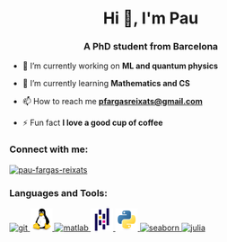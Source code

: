 <h1 align="center">Hi 👋, I'm Pau</h1>
<h3 align="center">A PhD student from Barcelona</h3>

- 🔭 I’m currently working on **ML and quantum physics**

- 🌱 I’m currently learning **Mathematics and CS**

- 📫 How to reach me **pfargasreixats@gmail.com**

- ⚡ Fun fact **I love a good cup of coffee**

<h3 align="left">Connect with me:</h3>
<p align="left">
<a href="https://linkedin.com/in/pau-fargas-reixats" target="blank"><img align="center" src="https://raw.githubusercontent.com/rahuldkjain/github-profile-readme-generator/master/src/images/icons/Social/linked-in-alt.svg" alt="pau-fargas-reixats" height="30" width="40" /></a>
</p>

<h3 align="left">Languages and Tools:</h3>
<p align="left"> <a href="https://git-scm.com/" target="_blank" rel="noreferrer"> <img src="https://www.vectorlogo.zone/logos/git-scm/git-scm-icon.svg" alt="git" width="40" height="40"/> </a> <a href="https://www.linux.org/" target="_blank" rel="noreferrer"> <img src="https://raw.githubusercontent.com/devicons/devicon/master/icons/linux/linux-original.svg" alt="linux" width="40" height="40"/> </a> <a href="https://www.mathworks.com/" target="_blank" rel="noreferrer"> <img src="https://upload.wikimedia.org/wikipedia/commons/2/21/Matlab_Logo.png" alt="matlab" width="40" height="40"/> </a> <a href="https://pandas.pydata.org/" target="_blank" rel="noreferrer"> <img src="https://raw.githubusercontent.com/devicons/devicon/2ae2a900d2f041da66e950e4d48052658d850630/icons/pandas/pandas-original.svg" alt="pandas" width="40" height="40"/> </a> <a href="https://www.python.org" target="_blank" rel="noreferrer"> <img src="https://raw.githubusercontent.com/devicons/devicon/master/icons/python/python-original.svg" alt="python" width="40" height="40"/> </a> <a href="https://seaborn.pydata.org/" target="_blank" rel="noreferrer"> <img src="https://seaborn.pydata.org/_images/logo-mark-lightbg.svg" alt="seaborn" width="40" height="40"/> </a> <a href="https://julialang.org//" target="_blank" rel="noreferrer"> <img src="https://www.vectorlogo.zone/logos/julialang/julialang-icon.svg" alt="julia" width="40" height="40"/> </a></p>
